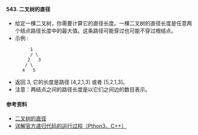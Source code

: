 #### 543. 二叉树的直径
- 给定一棵二叉树，你需要计算它的直径长度。一棵二叉树的直径长度是任意两个结点路径长度中的最大值。这条路径可能穿过也可能不穿过根结点。
- 示例 :
```
         1
         / \
        2   3
       / \     
      4   5    
```
  - 返回 3, 它的长度是路径 [4,2,1,3] 或者 [5,2,1,3]。
- 注意：两结点之间的路径长度是以它们之间边的数目表示。

#### 参考资料
- [二叉树的直径](https://leetcode-cn.com/problems/diameter-of-binary-tree/solution/er-cha-shu-de-zhi-jing-by-leetcode-solution/)
- [详解官方递归代码的运行过程（Pthon3、C++）](https://leetcode-cn.com/problems/diameter-of-binary-tree/solution/shi-pin-jie-shi-di-gui-dai-ma-de-yun-xing-guo-chen/)